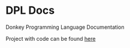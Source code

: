 # DPL Docs
Donkey Programming Language Documentation

Project with code can be found [here](https://github.com/DonkeyCore/DPL)
